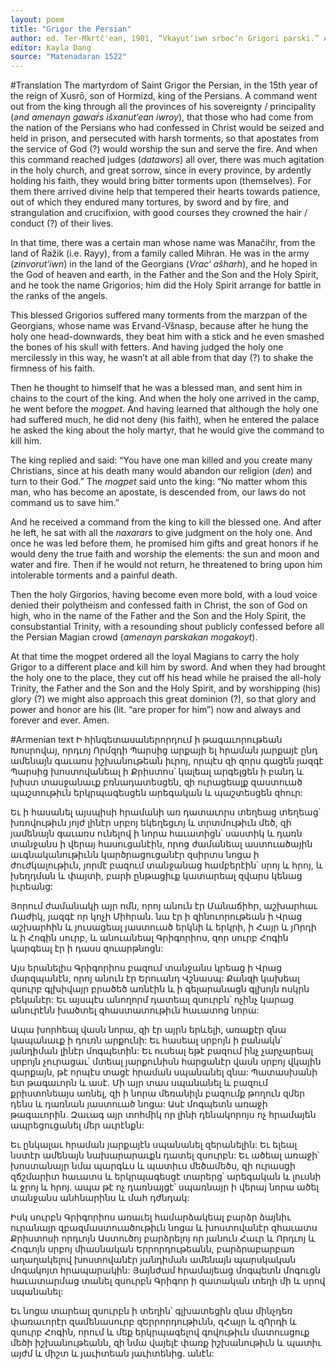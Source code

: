 ```yaml
---
layout: poem
title: "Grigor the Persian"
author: ed. Ter-Mkrtč'ean, 1901, “Vkayut‘iwn srboc‘n Grigori parski.” Ararat 35, pp. 473-74.
editor: Kayla Dang
source: "Matenadaran 1522"
---
```


#Translation
The martyrdom of Saint Grigor the Persian, in the 15th year of the reign of Xusrō, son of Hormizd, king of the Persians. A command went out from the king through all the provinces of his sovereignty / principality (*ənd amenayn gawaṙ̇s išxanut‘ean iwroy*), that those who had come from the nation of the Persians who had confessed in Christ would be seized and held in prison, and persecuted with harsh torments, so that apostates from the service of God (?) would worship the sun and serve the fire. And when this command reached judges (*datawors*) all over, there was much agitation in the holy church, and great sorrow, since in every province, by ardently holding his faith, they would bring bitter torments upon (themselves). For them there arrived divine help that tempered their hearts towards patience, out of which they endured many tortures, by sword and by fire, and strangulation and crucifixion,  with good courses they crowned the hair / conduct (?)  of their lives. 

In that time, there was a certain man whose name was Manačihr,  from the land of Ṙažik (i.e. Rayy), from a family called Mihran. He was in the army (*zinvorut‘iwn*) in the land of the Georgians (*Vrac‘ ašharh*), and he hoped in the God of heaven and earth, in the Father and the Son and the Holy Spirit, and he took the name Grigorios; him did  the Holy Spirit arrange for battle in the ranks of the angels.

This blessed Grigorios suffered many torments from the marzpan of the Georgians, whose name was Ervand-Všnasp,  because after he hung the holy one head-downwards, they beat him with a stick and he even smashed the bones of his skull with fetters. And having judged the holy one mercilessly in this way, he wasn’t at all able from that day (?) to shake the firmness of his faith.

Then he thought to himself that he was a blessed man, and sent him in chains to the court of the king. And when the holy one arrived in the camp, he went before the *mogpet*. And having learned that although the holy one had suffered much, he did not deny (his faith), when he entered the palace he asked the king about the holy martyr, that he would give the command to kill him.

The king replied and said: “You have one man killed and you create many Christians, since at his death many would abandon our religion (*den*) and turn to their God.” The *mogpet* said unto the king: “No matter whom this man, who has become an apostate, is descended from, our laws do not command us to save him.”

And he received a command from the king to kill the blessed one. And after he left, he sat with all the *naxarars* to give judgment on the holy one. And once he was led before them, he promised him gifts and great honors if he would deny the true faith and worship the elements: the sun and moon and water and fire. Then if he would not return, he threatened to bring upon him intolerable torments and a painful death.

Then the holy Girgorios, having become even more bold, with a loud voice denied their polytheism and confessed faith in Christ, the son of God on high, who in the name of the Father and the Son and the Holy Spirit, the consubstantial Trinity, with a resounding shout publicly confessed before all the Persian Magian crowd (*amenayn parskakan mogakoyt*).  

At that time the mogpet ordered all the loyal Magians to carry the holy Grigor to a different place and kill him by sword. And when they had brought the holy one to the place, they cut off his head while he praised the all-holy Trinity, the Father and the Son and the Holy Spirit, and by worshipping (his) glory (?) we might also approach this great dominion (?), so that glory and power and honor are his (lit. “are proper for him”) now and always and forever and ever. Amen.

#Armenian text
Ի հինգետասաներորդում ի թագաւորութեան Խոսրովայ, որդւոյ Որմզդի Պարսից արքայի ել հրաման յարքայէ ընդ ամենայն գաւառս իշխանութեան իւրոյ, որպէս զի զորս գացեն յազգէ Պարսից խոստովանեալ ի Քրիստոս՝ կալեալ արգելցեն ի բանդ և խիստ տասջանաւք բռնադատեսցեն, զի ուրացեալք զաստուած պաշտութիւն երկրպագեսցեն արեգական և պաշտեսցեն զհուր:

Եւ ի հասանել այսպիսի հրամանի առ դատաւորս տեղեաց տեղեաց՝ խռովութիւն յոյժ լինէր սրբոյ եկեղեցւոյ և տրտմութիւն մեծ, զի յամենայն գաւառս ունելով ի նորա հաւատիցն՝ սաստիկ և դառն տանջանս ի վերայ հասուցանէին, որոց ժամանեալ աստուածային աւգնականութիւնն կարծրացուցանէր զսիրտս նոցա ի ժուժկալութիւն, յորմէ բազում տանջանաց համբերէին՝ սրոյ և հրոյ, և խեղդման և փայտի, բարի ընթացիւք կատարեալ զվարս կենաց իւրեանց:

Յորում ժամանակի այր ոմն, որոյ անուն էր Մանաճիհր, աշխարհաւ Ռաժիկ, յազգէ որ կոչի Միհրան. նա էր ի զինուորութեան ի Վրաց աշխարհին և յուսացեալ յաստուած երկնի և երկրի, ի Հայր և յՈրդի և ի Հոգին սուրբ, և անուանեալ Գրիգորիոս, զոր սուրբ Հոգին կարգեալ էր ի դասս զուարթնոցն:

Այս երանելիս Գրիգորիոս բազում տանջանս կրեաց ի Վրաց մարզպանէն, որոյ անուն էր Երուանդ Վշնասպ: Քանզի կախեալ զսուրբ գլխիվայր բրածեծ առնէին և ի գելարանացն գլխոյն ոսկրն բեկանէր: Եւ այսպէս անողորմ դատեալ զսուրբն՝ ոչինչ կարաց անուրէնն  խածտել  զհաստատութիւն հաւատոց նորա:
	
  Ապա խորհեալ վասն նորա, զի էր այրն երևելի, առաքէր զնա կապանաւք ի դուռն արքունի: Եւ հասեալ սրբոյն ի բանակն՝ յանդիման լինէր մոգպետին:
	Եւ ուսեալ եթէ բազում ինչ չարչարեալ սրբոյն չուրացաւ՝ մտեալ յարքունիսն հարցանէր վասն սրբոյ վկային զարքայն, թէ որպէս տացէ հրաման սպանանել զնա:
	Պատասխանի ետ թագաւորն և ասէ. Մի այր տաս սպանանել և բազում քրիստոնեայս առնել, զի ի նորա մեռանիլն բազումք թողուն զմեր դենս և դառնան յաստուած նոցա:
	Ասէ մոգպետն առաջի թագաւորին. Զաւագ  այր տոհմիկ որ լինի դենակորոյս ոչ հրամայեն ապրեցուցանել մեր աւրէնքն:
	
  Եւ ընկալաւ հրաման յարքայէն սպանանել զերանելին: Եւ ելեալ նստէր ամենայն նախարարաւքն դատել զսուրբն: Եւ ածեալ առաջի՝ խոստանայր նմա պարգևս և պատիւս մեծամեծս, զի ուրասցի զճշմարիտ հաւատս և երկրպագեսցէ տարերց՝ արեգական և լուսնի և ջրոյ և հրոյ. ապա թէ ոչ դառնայցէ՝ սպառնայր ի վերայ նորա ածել տանջանս անհնարինս և մահ դժնդակ:

Իսկ սուրբն Գրիգորիոս առաւել համարձակեալ բարձր ձայնիւ ուրանայր զբազմաստուածութիւն նոցա և խոստովանէր զհաւատս Քրիստոսի որդւոյն Աստուծոյ բարձրելոյ որ յանուն Հաւր և Որդւոյ և Հոգւոյն սրբոյ միասնական Երրորդութեանն, բարձրաբարբառ աղաղակելով խոստովանէր յանդիման ամենայն պարսկական մոգակոյտ հրապարակին:
	Յայնժամ հրամայեաց մոգպետն մոգուցն հաւատարմաց տանել զսուրբն Գրիգոր ի զատական տեղի մի և սրով սպանանել:
	
  Եւ նոցա տարեալ զսուրբն ի տեղին՝ գլխատեցին զնա մինչդեռ փառաւորէր զամենասուրբ զԵրրորդութիւնն, զՀայր և զՈրդի և զսուրբ Հոգին, որում և մեք երկրպագելով գովութիւն մատուսցուք մեծի իշխանութեանն, զի նմա վայելէ փառք իշխանութիւն և պատիւ այժմ և միշտ և յաւիտեան յաւիտենից. անէն:



